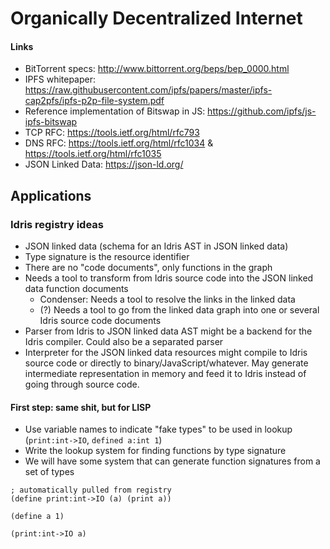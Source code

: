 # Organically Decentralized Internet

#### Links
- BitTorrent specs: http://www.bittorrent.org/beps/bep_0000.html
- IPFS whitepaper: https://raw.githubusercontent.com/ipfs/papers/master/ipfs-cap2pfs/ipfs-p2p-file-system.pdf
- Reference implementation of Bitswap in JS: https://github.com/ipfs/js-ipfs-bitswap
- TCP RFC: https://tools.ietf.org/html/rfc793
- DNS RFC: https://tools.ietf.org/html/rfc1034 & https://tools.ietf.org/html/rfc1035
- JSON Linked Data: https://json-ld.org/

## Applications

### Idris registry ideas

- JSON linked data (schema for an Idris AST in JSON linked data)
- Type signature is the resource identifier
- There are no "code documents", only functions in the graph
- Needs a tool to transform from Idris source code into the JSON linked data function documents
  - Condenser: Needs a tool to resolve the links in the linked data
  - (?) Needs a tool to go from the linked data graph into one or several Idris source code documents
- Parser from Idris to JSON linked data AST might be a backend for the Idris compiler. Could also be a separated parser
- Interpreter for the JSON linked data resources might compile to Idris source code or directly to binary/JavaScript/whatever. May generate intermediate representation in memory and feed it to Idris instead of going through source code.

#### First step: same shit, but for LISP

- Use variable names to indicate "fake types" to be used in lookup (`print:int->IO`, `defined a:int 1`)
- Write the lookup system for finding functions by type signature
- We will have some system that can generate function signatures from a set of types

```racket
; automatically pulled from registry
(define print:int->IO (a) (print a))

(define a 1)

(print:int->IO a)
```
